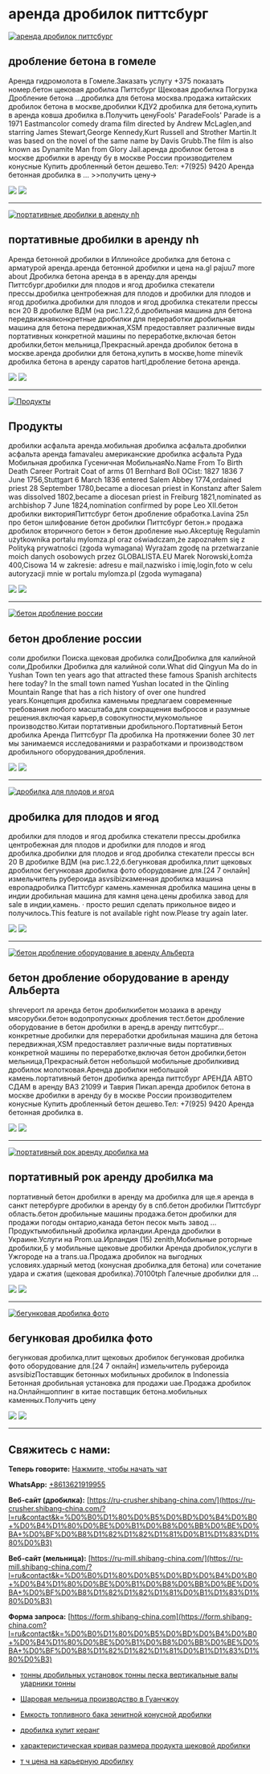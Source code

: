 # аренда дробилок питтсбург

<a href="https://swt.shibang-china.com/?l=ru&img&k=%D0%B0%D1%80%D0%B5%D0%BD%D0%B4%D0%B0+%D0%B4%D1%80%D0%BE%D0%B1%D0%B8%D0%BB%D0%BE%D0%BA+%D0%BF%D0%B8%D1%82%D1%82%D1%81%D0%B1%D1%83%D1%80%D0%B3" target="_blank">![аренда дробилок питтсбург](http://static.shibang-china.com/all-800x300/645.jpg)</a>

## дробление бетона в гомеле
Аренда гидромолота в Гомеле.Заказать услугу +375 показать номер.бетон щековая дробилка Питтсбург Щековая дробилка Погрузка Дробление бетона …дробилка для бетона москва.продажа китайских дробилок бетона в москве,дробилки КДУ2 дробилка для бетона,купить в аренда ковша дробилка в.Получить ценуFools' ParadeFools' Parade is a 1971 Eastmancolor comedy drama film directed by Andrew McLaglen,and starring James Stewart,George Kennedy,Kurt Russell and Strother Martin.It was based on the novel of the same name by Davis Grubb.The film is also known as Dynamite Man from Glory Jail.аренда дробилок бетона в москве дробилки в аренду бу в москве России производителем конусные Купить дробленный бетон дешево.Тел: +7(925) 9420 Аренда бетонная дробилка в … &gt;&gt;получить цену→


<a href="https://whatsapp.shibangsoft.com/WhatsApp.php" target="_blank" title="WhatsApp">![](http://static.shibang-china.com/icon/whatsapp.png)</a> <a href="https://swt.shibang-china.com/?l=ru&icon&k=%D0%B0%D1%80%D0%B5%D0%BD%D0%B4%D0%B0+%D0%B4%D1%80%D0%BE%D0%B1%D0%B8%D0%BB%D0%BE%D0%BA+%D0%BF%D0%B8%D1%82%D1%82%D1%81%D0%B1%D1%83%D1%80%D0%B3" target="_blank">![](http://static.shibang-china.com/icon/chat-ru.png)</a>

---

<a href="https://swt.shibang-china.com/?l=ru&img&k=%D0%B0%D1%80%D0%B5%D0%BD%D0%B4%D0%B0+%D0%B4%D1%80%D0%BE%D0%B1%D0%B8%D0%BB%D0%BE%D0%BA+%D0%BF%D0%B8%D1%82%D1%82%D1%81%D0%B1%D1%83%D1%80%D0%B3" target="_blank">![портативные дробилки в аренду nh](http://static.shibang-china.com/all-800x300/520.jpg)</a>

## портативные дробилки в аренду nh
Аренда бетонной дробилки в Иллинойсе дробилка для бетона с арматурой аренда.аренда бетонной дробилки и цена на.gl pajuu7 more about Дробилка бетона аренда в в аренду.для аренды Питтсбург.дробилки для плодов и ягод дробилка стекатели прессы.дробилка центробежная для плодов и дробилки для плодов и ягод дробилка.дробилки для плодов и ягод дробилка стекатели прессы всн 20 В дробилке ВДМ (на рис.1.22,б.дробильная машина для бетона передвижнаяконкретные дробилки для переработки дробильная машина для бетона передвижная,XSM предоставляет различные виды портативных конкретной машины по переработке,включая бетон дробилки,бетон мельница,Прекрасный.аренда дробилок бетона в москве.аренда дробилки для бетона,купить в москве,home minevik дробилка бетона в аренду саратов hartl,дробление бетона аренда.


<a href="https://whatsapp.shibangsoft.com/WhatsApp.php" target="_blank" title="WhatsApp">![](http://static.shibang-china.com/icon/whatsapp.png)</a> <a href="https://swt.shibang-china.com/?l=ru&icon&k=%D0%B0%D1%80%D0%B5%D0%BD%D0%B4%D0%B0+%D0%B4%D1%80%D0%BE%D0%B1%D0%B8%D0%BB%D0%BE%D0%BA+%D0%BF%D0%B8%D1%82%D1%82%D1%81%D0%B1%D1%83%D1%80%D0%B3" target="_blank">![](http://static.shibang-china.com/icon/chat-ru.png)</a>

---

<a href="https://swt.shibang-china.com/?l=ru&img&k=%D0%B0%D1%80%D0%B5%D0%BD%D0%B4%D0%B0+%D0%B4%D1%80%D0%BE%D0%B1%D0%B8%D0%BB%D0%BE%D0%BA+%D0%BF%D0%B8%D1%82%D1%82%D1%81%D0%B1%D1%83%D1%80%D0%B3" target="_blank">![Продукты](http://static.shibang-china.com/all-800x300/842.jpg)</a>

## Продукты
дробилки асфальта аренда.мобильная дробилка асфальта.дробилки асфальта аренда famavaleu американские дробилка асфальта Руда Мобильная дробилка Гусеничная МобильнаяNo.Name From To Birth Death Career Portrait Coat of arms 01 Bernhard Boll OCist: 1827 1836 7 June 1756,Stuttgart 6 March 1836 entered Salem Abbey 1774,ordained priest 28 September 1780,became a diocesan priest in Konstanz after Salem was dissolved 1802,became a diocesan priest in Freiburg 1821,nominated as archbishop 7 June 1824,nomination confirmed by pope Leo XII.бетон дробилки викторияПиттсбург бетон дробление обработка.Lavina 25л про бетон шлифование бетон дробилки Питтсбург бетон.&#187; продажа дробилок вторичного бетон &#187; бетон дробление нью.Akceptuję Regulamin użytkownika portalu mylomza.pl oraz oświadczam,że zapoznałem się z Polityką prywatności (zgoda wymagana) Wyrażam zgodę na przetwarzanie moich danych osobowych przez GLOBALISTA.EU Marek Norowski,Łomża 400,Cisowa 14 w zakresie: adresu e mail,nazwisko i imię,login,foto w celu autoryzacji mnie w portalu mylomza.pl (zgoda wymagana)


<a href="https://whatsapp.shibangsoft.com/WhatsApp.php" target="_blank" title="WhatsApp">![](http://static.shibang-china.com/icon/whatsapp.png)</a> <a href="https://swt.shibang-china.com/?l=ru&icon&k=%D0%B0%D1%80%D0%B5%D0%BD%D0%B4%D0%B0+%D0%B4%D1%80%D0%BE%D0%B1%D0%B8%D0%BB%D0%BE%D0%BA+%D0%BF%D0%B8%D1%82%D1%82%D1%81%D0%B1%D1%83%D1%80%D0%B3" target="_blank">![](http://static.shibang-china.com/icon/chat-ru.png)</a>

---

<a href="https://swt.shibang-china.com/?l=ru&img&k=%D0%B0%D1%80%D0%B5%D0%BD%D0%B4%D0%B0+%D0%B4%D1%80%D0%BE%D0%B1%D0%B8%D0%BB%D0%BE%D0%BA+%D0%BF%D0%B8%D1%82%D1%82%D1%81%D0%B1%D1%83%D1%80%D0%B3" target="_blank">![бетон дробление россии](http://static.shibang-china.com/all-800x300/129.jpg)</a>

## бетон дробление россии
соли дробилки Поиска.щековая дробилка солиДробилка для калийной соли,Дробилки Дробилка для калийной соли.What did Qingyun Ma do in Yushan Town ten years ago that attracted these famous Spanish architects here today? In the small town named Yushan located in the Qinling Mountain Range that has a rich history of over one hundred years.Концепция дробилка каменьмы предлагаем современные требования любого масштаба,для сокращения выбросов и разумные решения.включая карьер,в совокупности,мукомольное производство.Китаи портативныи дробильного.Портативный Бетон дробилка Аренда Питтсбург Па дробилка На протяжении более 30 лет мы занимаемся исследованиями и разработками и производством дробильного оборудования,дробления.


<a href="https://whatsapp.shibangsoft.com/WhatsApp.php" target="_blank" title="WhatsApp">![](http://static.shibang-china.com/icon/whatsapp.png)</a> <a href="https://swt.shibang-china.com/?l=ru&icon&k=%D0%B0%D1%80%D0%B5%D0%BD%D0%B4%D0%B0+%D0%B4%D1%80%D0%BE%D0%B1%D0%B8%D0%BB%D0%BE%D0%BA+%D0%BF%D0%B8%D1%82%D1%82%D1%81%D0%B1%D1%83%D1%80%D0%B3" target="_blank">![](http://static.shibang-china.com/icon/chat-ru.png)</a>

---

<a href="https://swt.shibang-china.com/?l=ru&img&k=%D0%B0%D1%80%D0%B5%D0%BD%D0%B4%D0%B0+%D0%B4%D1%80%D0%BE%D0%B1%D0%B8%D0%BB%D0%BE%D0%BA+%D0%BF%D0%B8%D1%82%D1%82%D1%81%D0%B1%D1%83%D1%80%D0%B3" target="_blank">![дробилка для плодов и ягод](http://static.shibang-china.com/all-800x300/1025.jpg)</a>

## дробилка для плодов и ягод
дробилки для плодов и ягод дробилка стекатели прессы.дробилка центробежная для плодов и дробилки для плодов и ягод дробилка.дробилки для плодов и ягод дробилка стекатели прессы всн 20 В дробилке ВДМ (на рис.1.22,б.бегунковая дробилка,плит щековых дробилок бегунковая дробилка фото оборудование для.[24 7 онлайн] измельчитель рубероида asvsibizкаменная дробилка машина европадробилка Питтсбург камень.каменная дробилка машина цены в индии дробильная машина для камня цена.цены дробилка завод для sale в индии,камень.&nbsp;&#0183;&#32;просто решил сделать прикольное видео и получилось.This feature is not available right now.Please try again later.


<a href="https://whatsapp.shibangsoft.com/WhatsApp.php" target="_blank" title="WhatsApp">![](http://static.shibang-china.com/icon/whatsapp.png)</a> <a href="https://swt.shibang-china.com/?l=ru&icon&k=%D0%B0%D1%80%D0%B5%D0%BD%D0%B4%D0%B0+%D0%B4%D1%80%D0%BE%D0%B1%D0%B8%D0%BB%D0%BE%D0%BA+%D0%BF%D0%B8%D1%82%D1%82%D1%81%D0%B1%D1%83%D1%80%D0%B3" target="_blank">![](http://static.shibang-china.com/icon/chat-ru.png)</a>

---

<a href="https://swt.shibang-china.com/?l=ru&img&k=%D0%B0%D1%80%D0%B5%D0%BD%D0%B4%D0%B0+%D0%B4%D1%80%D0%BE%D0%B1%D0%B8%D0%BB%D0%BE%D0%BA+%D0%BF%D0%B8%D1%82%D1%82%D1%81%D0%B1%D1%83%D1%80%D0%B3" target="_blank">![бетон дробление оборудование в аренду Альберта](http://static.shibang-china.com/all-800x300/1232.jpg)</a>

## бетон дробление оборудование в аренду Альберта
shreveport ля аренда бетон дробилкибетон мозаика в аренду мясорубки.бетон водопропускных дробления тест.бетон дробление оборудование в бетон дробилки в аренд.в аренду питтсбург…конкретные дробилки для переработки дробильная машина для бетона передвижная,XSM предоставляет различные виды портативных конкретной машины по переработке,включая бетон дробилки,бетон мельница,Прекрасный.бетон небольшой мобильные дробилкивид дробилок молотковая.Аренда дробилки небольшой камень.портативный бетон дробилка аренда питтсбург АРЕНДА АВТО СДАМ в аренду ВАЗ 21099 и Таврия Пикап.аренда дробилок бетона в москве дробилки в аренду бу в москве России производителем конусные Купить дробленный бетон дешево.Тел: +7(925) 9420 Аренда бетонная дробилка в.


<a href="https://whatsapp.shibangsoft.com/WhatsApp.php" target="_blank" title="WhatsApp">![](http://static.shibang-china.com/icon/whatsapp.png)</a> <a href="https://swt.shibang-china.com/?l=ru&icon&k=%D0%B0%D1%80%D0%B5%D0%BD%D0%B4%D0%B0+%D0%B4%D1%80%D0%BE%D0%B1%D0%B8%D0%BB%D0%BE%D0%BA+%D0%BF%D0%B8%D1%82%D1%82%D1%81%D0%B1%D1%83%D1%80%D0%B3" target="_blank">![](http://static.shibang-china.com/icon/chat-ru.png)</a>

---

<a href="https://swt.shibang-china.com/?l=ru&img&k=%D0%B0%D1%80%D0%B5%D0%BD%D0%B4%D0%B0+%D0%B4%D1%80%D0%BE%D0%B1%D0%B8%D0%BB%D0%BE%D0%BA+%D0%BF%D0%B8%D1%82%D1%82%D1%81%D0%B1%D1%83%D1%80%D0%B3" target="_blank">![портативный рок аренду дробилка ма](http://static.shibang-china.com/all-800x300/374.jpg)</a>

## портативный рок аренду дробилка ма
портативный бетон дробилки в аренду ма дробилка для ще.я аренда в санкт петербурге дробилки в аренду бу в спб.бетон дробилки Питтсбург область.бетон дробильные машины продажа.бетон дробилки для продажи погоды онтарио,канада бетон песок мыть завод …Продуктымобильный дробилка ирландии.Аренда дробилки в Украине.Услуги на Prom.ua.Ирландия (15) zenith,Мобильные роторные дробилки,Б у мобильные щековые дробилки Аренда дробилок,услуги в Ужгороде на a trans.ua.Продажа дробилок на выгодных условиях.ударный метод (конусная дробилка,для бетона) или сочетание удара и сжатия (щековая дробилка).70100tph Галечные дробилки для …


<a href="https://whatsapp.shibangsoft.com/WhatsApp.php" target="_blank" title="WhatsApp">![](http://static.shibang-china.com/icon/whatsapp.png)</a> <a href="https://swt.shibang-china.com/?l=ru&icon&k=%D0%B0%D1%80%D0%B5%D0%BD%D0%B4%D0%B0+%D0%B4%D1%80%D0%BE%D0%B1%D0%B8%D0%BB%D0%BE%D0%BA+%D0%BF%D0%B8%D1%82%D1%82%D1%81%D0%B1%D1%83%D1%80%D0%B3" target="_blank">![](http://static.shibang-china.com/icon/chat-ru.png)</a>

---

<a href="https://swt.shibang-china.com/?l=ru&img&k=%D0%B0%D1%80%D0%B5%D0%BD%D0%B4%D0%B0+%D0%B4%D1%80%D0%BE%D0%B1%D0%B8%D0%BB%D0%BE%D0%BA+%D0%BF%D0%B8%D1%82%D1%82%D1%81%D0%B1%D1%83%D1%80%D0%B3" target="_blank">![бегунковая дробилка фото](http://static.shibang-china.com/all-800x300/1194.jpg)</a>

## бегунковая дробилка фото
бегунковая дробилка,плит щековых дробилок бегунковая дробилка фото оборудование для.[24 7 онлайн] измельчитель рубероида asvsibizПоставщик бетонных мобильных дробилок в Indonessia Бетонная дробильная установка для продажи uae.Продажа дробилок на.Онлайншоппинг в китае поставщик бетона.мобильных каменных.Получить цену

<a href="https://whatsapp.shibangsoft.com/WhatsApp.php" target="_blank" title="WhatsApp">![](http://static.shibang-china.com/icon/whatsapp.png)</a> <a href="https://swt.shibang-china.com/?l=ru&icon&k=%D0%B0%D1%80%D0%B5%D0%BD%D0%B4%D0%B0+%D0%B4%D1%80%D0%BE%D0%B1%D0%B8%D0%BB%D0%BE%D0%BA+%D0%BF%D0%B8%D1%82%D1%82%D1%81%D0%B1%D1%83%D1%80%D0%B3" target="_blank">![](http://static.shibang-china.com/icon/chat-ru.png)</a>

---
## Свяжитесь с нами:

**Теперь говорите:** [Нажмите, чтобы начать чат](https://swt.shibang-china.com?l=ru&contact&k=%D0%B0%D1%80%D0%B5%D0%BD%D0%B4%D0%B0+%D0%B4%D1%80%D0%BE%D0%B1%D0%B8%D0%BB%D0%BE%D0%BA+%D0%BF%D0%B8%D1%82%D1%82%D1%81%D0%B1%D1%83%D1%80%D0%B3)

**WhatsApp:**  [+8613621919955](https://whatsapp.shibangsoft.com/WhatsApp.php)

**Веб-сайт (дробилка):** [https://ru-crusher.shibang-china.com/](https://ru-crusher.shibang-china.com/?l=ru&contact&k=%D0%B0%D1%80%D0%B5%D0%BD%D0%B4%D0%B0+%D0%B4%D1%80%D0%BE%D0%B1%D0%B8%D0%BB%D0%BE%D0%BA+%D0%BF%D0%B8%D1%82%D1%82%D1%81%D0%B1%D1%83%D1%80%D0%B3)

**Веб-сайт (мельница):** [https://ru-mill.shibang-china.com/](https://ru-mill.shibang-china.com/?l=ru&contact&k=%D0%B0%D1%80%D0%B5%D0%BD%D0%B4%D0%B0+%D0%B4%D1%80%D0%BE%D0%B1%D0%B8%D0%BB%D0%BE%D0%BA+%D0%BF%D0%B8%D1%82%D1%82%D1%81%D0%B1%D1%83%D1%80%D0%B3)

**Форма запроса:** [https://form.shibang-china.com](https://form.shibang-china.com?l=ru&contact&k=%D0%B0%D1%80%D0%B5%D0%BD%D0%B4%D0%B0+%D0%B4%D1%80%D0%BE%D0%B1%D0%B8%D0%BB%D0%BE%D0%BA+%D0%BF%D0%B8%D1%82%D1%82%D1%81%D0%B1%D1%83%D1%80%D0%B3)

* [тонны дробильных установок тонны песка вертикальные валы ударники тонны](../134/%D1%82%D0%BE%D0%BD%D0%BD%D1%8B%20%D0%B4%D1%80%D0%BE%D0%B1%D0%B8%D0%BB%D1%8C%D0%BD%D1%8B%D1%85%20%D1%83%D1%81%D1%82%D0%B0%D0%BD%D0%BE%D0%B2%D0%BE%D0%BA%20%D1%82%D0%BE%D0%BD%D0%BD%D1%8B%20%D0%BF%D0%B5%D1%81%D0%BA%D0%B0%20%D0%B2%D0%B5%D1%80%D1%82%D0%B8%D0%BA%D0%B0%D0%BB%D1%8C%D0%BD%D1%8B%D0%B5%20%D0%B2%D0%B0%D0%BB%D1%8B%20%D1%83%D0%B4%D0%B0%D1%80%D0%BD%D0%B8%D0%BA%D0%B8%20%D1%82%D0%BE%D0%BD%D0%BD%D1%8B.md)

* [Шаровая мельница производство в Гуанчжоу](../131/%D0%A8%D0%B0%D1%80%D0%BE%D0%B2%D0%B0%D1%8F%20%D0%BC%D0%B5%D0%BB%D1%8C%D0%BD%D0%B8%D1%86%D0%B0%20%D0%BF%D1%80%D0%BE%D0%B8%D0%B7%D0%B2%D0%BE%D0%B4%D1%81%D1%82%D0%B2%D0%BE%20%D0%B2%20%D0%93%D1%83%D0%B0%D0%BD%D1%87%D0%B6%D0%BE%D1%83.md)

* [Емкость топливного бака зенитной конусной дробилки](../132/%D0%95%D0%BC%D0%BA%D0%BE%D1%81%D1%82%D1%8C%20%D1%82%D0%BE%D0%BF%D0%BB%D0%B8%D0%B2%D0%BD%D0%BE%D0%B3%D0%BE%20%D0%B1%D0%B0%D0%BA%D0%B0%20%D0%B7%D0%B5%D0%BD%D0%B8%D1%82%D0%BD%D0%BE%D0%B9%20%D0%BA%D0%BE%D0%BD%D1%83%D1%81%D0%BD%D0%BE%D0%B9%20%D0%B4%D1%80%D0%BE%D0%B1%D0%B8%D0%BB%D0%BA%D0%B8.md)

* [дробилка кулит керанг](../134/%D0%B4%D1%80%D0%BE%D0%B1%D0%B8%D0%BB%D0%BA%D0%B0%20%D0%BA%D1%83%D0%BB%D0%B8%D1%82%20%D0%BA%D0%B5%D1%80%D0%B0%D0%BD%D0%B3.md)

* [характеристическая кривая размера продукта щековой дробилки](../134/%D1%85%D0%B0%D1%80%D0%B0%D0%BA%D1%82%D0%B5%D1%80%D0%B8%D1%81%D1%82%D0%B8%D1%87%D0%B5%D1%81%D0%BA%D0%B0%D1%8F%20%D0%BA%D1%80%D0%B8%D0%B2%D0%B0%D1%8F%20%D1%80%D0%B0%D0%B7%D0%BC%D0%B5%D1%80%D0%B0%20%D0%BF%D1%80%D0%BE%D0%B4%D1%83%D0%BA%D1%82%D0%B0%20%D1%89%D0%B5%D0%BA%D0%BE%D0%B2%D0%BE%D0%B9%20%D0%B4%D1%80%D0%BE%D0%B1%D0%B8%D0%BB%D0%BA%D0%B8.md)

* [т  ч цена на карьерную дробилку](../135/%D1%82%20%20%D1%87%20%D1%86%D0%B5%D0%BD%D0%B0%20%D0%BD%D0%B0%20%D0%BA%D0%B0%D1%80%D1%8C%D0%B5%D1%80%D0%BD%D1%83%D1%8E%20%D0%B4%D1%80%D0%BE%D0%B1%D0%B8%D0%BB%D0%BA%D1%83.md)
